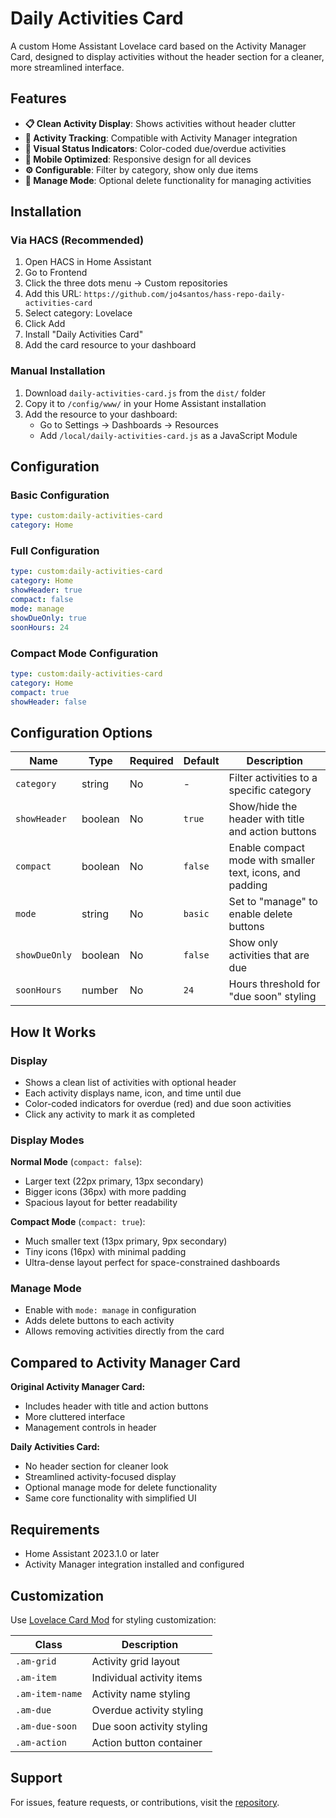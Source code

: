 # Daily Activities Card

A custom Home Assistant Lovelace card based on the Activity Manager Card, designed to display activities without the header section for a cleaner, more streamlined interface.

## Features

- **📋 Clean Activity Display**: Shows activities without header clutter
- **🎯 Activity Tracking**: Compatible with Activity Manager integration
- **🎨 Visual Status Indicators**: Color-coded due/overdue activities
- **📱 Mobile Optimized**: Responsive design for all devices
- **⚙️ Configurable**: Filter by category, show only due items
- **🔧 Manage Mode**: Optional delete functionality for managing activities

## Installation

### Via HACS (Recommended)

1. Open HACS in Home Assistant
2. Go to Frontend
3. Click the three dots menu → Custom repositories
4. Add this URL: `https://github.com/jo4santos/hass-repo-daily-activities-card`
5. Select category: Lovelace
6. Click Add
7. Install "Daily Activities Card"
8. Add the card resource to your dashboard

### Manual Installation

1. Download `daily-activities-card.js` from the `dist/` folder
2. Copy it to `/config/www/` in your Home Assistant installation
3. Add the resource to your dashboard:
   - Go to Settings → Dashboards → Resources
   - Add `/local/daily-activities-card.js` as a JavaScript Module

## Configuration

### Basic Configuration

```yaml
type: custom:daily-activities-card
category: Home
```

### Full Configuration

```yaml
type: custom:daily-activities-card
category: Home
showHeader: true
compact: false
mode: manage
showDueOnly: true
soonHours: 24
```

### Compact Mode Configuration

```yaml
type: custom:daily-activities-card
category: Home
compact: true
showHeader: false
```

## Configuration Options

| Name | Type | Required | Default | Description |
|------|------|----------|---------|-------------|
| `category` | string | No | - | Filter activities to a specific category |
| `showHeader` | boolean | No | `true` | Show/hide the header with title and action buttons |
| `compact` | boolean | No | `false` | Enable compact mode with smaller text, icons, and padding |
| `mode` | string | No | `basic` | Set to "manage" to enable delete buttons |
| `showDueOnly` | boolean | No | `false` | Show only activities that are due |
| `soonHours` | number | No | `24` | Hours threshold for "due soon" styling |

## How It Works

### Display
- Shows a clean list of activities with optional header
- Each activity displays name, icon, and time until due
- Color-coded indicators for overdue (red) and due soon activities
- Click any activity to mark it as completed

### Display Modes

**Normal Mode** (`compact: false`):
- Larger text (22px primary, 13px secondary)
- Bigger icons (36px) with more padding
- Spacious layout for better readability

**Compact Mode** (`compact: true`):
- Much smaller text (13px primary, 9px secondary) 
- Tiny icons (16px) with minimal padding
- Ultra-dense layout perfect for space-constrained dashboards

### Manage Mode
- Enable with `mode: manage` in configuration
- Adds delete buttons to each activity
- Allows removing activities directly from the card

## Compared to Activity Manager Card

**Original Activity Manager Card:**
- Includes header with title and action buttons
- More cluttered interface
- Management controls in header

**Daily Activities Card:**
- No header section for cleaner look
- Streamlined activity-focused display
- Optional manage mode for delete functionality
- Same core functionality with simplified UI

## Requirements

- Home Assistant 2023.1.0 or later
- Activity Manager integration installed and configured

## Customization

Use [Lovelace Card Mod](https://github.com/thomasloven/lovelace-card-mod) for styling customization:

| Class | Description |
|-------|-------------|
| `.am-grid` | Activity grid layout |
| `.am-item` | Individual activity items |
| `.am-item-name` | Activity name styling |
| `.am-due` | Overdue activity styling |
| `.am-due-soon` | Due soon activity styling |
| `.am-action` | Action button container |

## Support

For issues, feature requests, or contributions, visit the [repository](https://github.com/jo4santos/hass-repo).